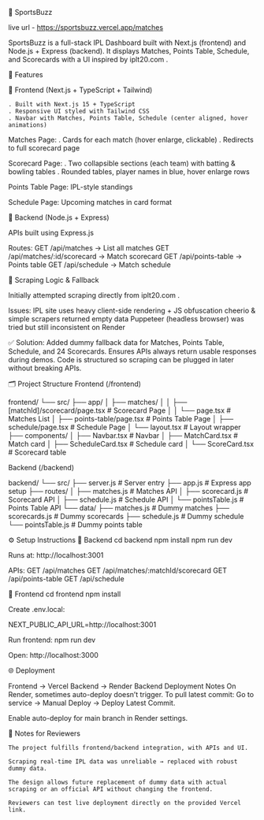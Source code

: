 🏏 SportsBuzz

live url - https://sportsbuzz.vercel.app/matches

SportsBuzz is a full-stack IPL Dashboard built with Next.js (frontend) and Node.js + Express (backend).
It displays Matches, Points Table, Schedule, and Scorecards with a UI inspired by iplt20.com
.

🚀 Features

🔹 Frontend (Next.js + TypeScript + Tailwind)

    . Built with Next.js 15 + TypeScript
    . Responsive UI styled with Tailwind CSS
    . Navbar with Matches, Points Table, Schedule (center aligned, hover animations)

Matches Page:
    . Cards for each match (hover enlarge, clickable)
    . Redirects to full scorecard page

Scorecard Page:
    . Two collapsible sections (each team) with batting & bowling tables
    . Rounded tables, player names in blue, hover enlarge rows

Points Table Page: IPL-style standings

Schedule Page: Upcoming matches in card format

🔹 Backend (Node.js + Express)

APIs built using Express.js

Routes:
    GET /api/matches → List all matches
    GET /api/matches/:id/scorecard → Match scorecard
    GET /api/points-table → Points table
    GET /api/schedule → Match schedule

🔹 Scraping Logic & Fallback

Initially attempted scraping directly from iplt20.com
.

Issues:
    IPL site uses heavy client-side rendering + JS obfuscation
    cheerio & simple scrapers returned empty data
    Puppeteer (headless browser) was tried but still inconsistent on Render

✅ Solution:
    Added dummy fallback data for Matches, Points Table, Schedule, and 24 Scorecards.
    Ensures APIs always return usable responses during demos.
    Code is structured so scraping can be plugged in later without breaking APIs.

🗂️ Project Structure
Frontend (/frontend)

frontend/
 └── src/
     ├── app/
     │   ├── matches/
     │   │   ├── [matchId]/scorecard/page.tsx   # Scorecard Page
     │   │   └── page.tsx                       # Matches List
     │   ├── points-table/page.tsx              # Points Table Page
     │   ├── schedule/page.tsx                  # Schedule Page
     │   └── layout.tsx                         # Layout wrapper
     ├── components/
     │   ├── Navbar.tsx                         # Navbar
     │   ├── MatchCard.tsx                      # Match card
     │   ├── ScheduleCard.tsx                   # Schedule card
     │   └── ScoreCard.tsx                      # Scorecard table


Backend (/backend)

backend/
 └── src/
     ├── server.js          # Server entry
     ├── app.js             # Express app setup
     ├── routes/
     │   ├── matches.js     # Matches API
     │   ├── scorecard.js   # Scorecard API
     │   ├── schedule.js    # Schedule API
     │   └── pointsTable.js # Points Table API
     └── data/
         ├── matches.js     # Dummy matches
         ├── scorecards.js  # Dummy scorecards
         ├── schedule.js    # Dummy schedule
         └── pointsTable.js # Dummy points table

⚙️ Setup Instructions
🔹 Backend
    cd backend
    npm install
    npm run dev

Runs at: http://localhost:3001

APIs:
    GET /api/matches
    GET /api/matches/:matchId/scorecard
    GET /api/points-table
    GET /api/schedule

🔹 Frontend
    cd frontend
    npm install

Create .env.local:

NEXT_PUBLIC_API_URL=http://localhost:3001


Run frontend:
    npm run dev


Open: http://localhost:3000

🌐 Deployment

Frontend → Vercel
Backend → Render
Backend Deployment Notes
    On Render, sometimes auto-deploy doesn’t trigger.
    To pull latest commit:
    Go to service → Manual Deploy → Deploy Latest Commit.

Enable auto-deploy for main branch in Render settings.

📌 Notes for Reviewers

    The project fulfills frontend/backend integration, with APIs and UI.

    Scraping real-time IPL data was unreliable → replaced with robust dummy data.

    The design allows future replacement of dummy data with actual scraping or an official API without changing the frontend.

    Reviewers can test live deployment directly on the provided Vercel link.